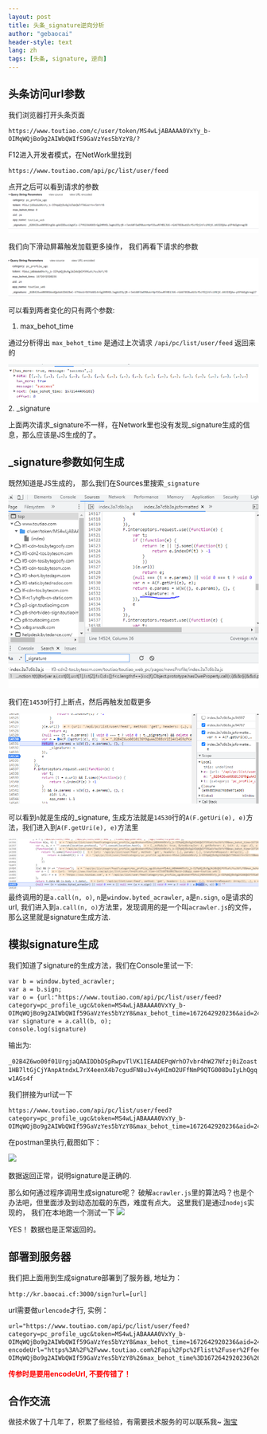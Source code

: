 ```yaml
---
layout: post
title: 头条_signature逆向分析
author: "gebaocai"
header-style: text
lang: zh
tags: [头条, signature, 逆向]
---
```


头条访问url参数
------
我们浏览器打开头条页面
```
https://www.toutiao.com/c/user/token/MS4wLjABAAAA0VxYy_b-OIMqWQjBo9g2AIWbQWIf59GaVzYes5bYzY8/?
```
F12进入开发者模式，在NetWork里找到
```
https://www.toutiao.com/api/pc/list/user/feed
```
点开之后可以看到请求的参数
![](/img/in-post/toutiao-signature/feed1.png)

我们向下滑动屏幕触发加载更多操作， 我们再看下请求的参数

![](/img/in-post/toutiao-signature/feed2.png)

可以看到两者变化的只有两个参数:
1. max_behot_time

通过分析得出 `max_behot_time` 是通过上次请求 `/api/pc/list/user/feed` 返回来的

![](/img/in-post/toutiao-signature/feed3.png)
2. _signature

上面两次请求_signature不一样，在Network里也没有发现_signature生成的信息，那么应该是JS生成的了。


_signature参数如何生成
------
既然知道是JS生成的， 那么我们在Sources里搜索`_signature`

![](/img/in-post/toutiao-signature/signature1.png)

我们在`14530`行打上断点，然后再触发加载更多

![](/img/in-post/toutiao-signature/signature2.png)

可以看到`n`就是生成的_signature, 生成方法就是`14530`行的`A(F.getUri(e), e)`方法，我们进入到`A(F.getUri(e), e)`方法里

![](/img/in-post/toutiao-signature/signature3.png)
最终调用的是`a.call(n, o)`, `n`是`window.byted_acrawler`, `a`是`n.sign`, `o`是请求的url, 我们进入到`a.call(n, o)`方法里，发现调用的是一个叫`acrawler.js`的文件，那么这里就是signature生成方法.

模拟signature生成
------
我们知道了signature的生成方法，我们在Console里试一下:
```
var b = window.byted_acrawler;
var a = b.sign;
var o = {url:"https://www.toutiao.com/api/pc/list/user/feed?category=pc_profile_ugc&token=MS4wLjABAAAA0VxYy_b-OIMqWQjBo9g2AIWbQWIf59GaVzYes5bYzY8&max_behot_time=1672642920236&aid=24&app_name=toutiao_web"};
var signature = a.call(b, o);
console.log(signature)
```
输出为:

```_02B4Z6wo00f01UrgjaQAAIDDbDSpRwpvTlVK1IEAADEPqWrhO7vbr4hW27Nfzj0iZoast1HB7ltGjCjYAnpAtndxL7rX4eenX4b7cgudFN8uJv4yHImO2UFfNmP9QTG008DuIyLhQgqw1AGs4f```

我们拼接为url试一下
```
https://www.toutiao.com/api/pc/list/user/feed?category=pc_profile_ugc&token=MS4wLjABAAAA0VxYy_b-OIMqWQjBo9g2AIWbQWIf59GaVzYes5bYzY8&max_behot_time=1672642920236&aid=24&app_name=toutiao_web&_signature=_02B4Z6wo00f01UrgjaQAAIDDbDSpRwpvTlVK1IEAADEPqWrhO7vbr4hW27Nfzj0iZoast1HB7ltGjCjYAnpAtndxL7rX4eenX4b7cgudFN8uJv4yHImO2UFfNmP9QTG008DuIyLhQgqw1AGs4f
```
在postman里执行,截图如下：

![](/img/in-post/toutiao-signature/postman1.png)

数据返回正常，说明signature是正确的.

那么如何通过程序调用生成signature呢？
破解`acrawler.js`里的算法吗？也是个办法吧，但里面涉及到动态加载的东西，难度有点大。 这里我们是通过`nodejs`实现的， 我们在本地跑一个测试一下
![](/img/in-post/toutiao-signature/python1.png)

YES！ 数据也是正常返回的。

部署到服务器
------
我们把上面用到生成signature部署到了服务器, 地址为：

`http://kr.baocai.cf:3000/sign?url=[url]`

url需要做`urlencode`才行, 实例：
```
url="https://www.toutiao.com/api/pc/list/user/feed?category=pc_profile_ugc&token=MS4wLjABAAAA0VxYy_b-OIMqWQjBo9g2AIWbQWIf59GaVzYes5bYzY8&max_behot_time=1672642920236&aid=24&app_name=toutiao_web"
encodeUrl="https%3A%2F%2Fwww.toutiao.com%2Fapi%2Fpc%2Flist%2Fuser%2Ffeed%3Fcategory%3Dpc_profile_ugc%26token%3DMS4wLjABAAAA0VxYy_b-OIMqWQjBo9g2AIWbQWIf59GaVzYes5bYzY8%26max_behot_time%3D1672642920236%26aid%3D24%26app_name%3Dtoutiao_web"
```
**<span style="color: red">传参时是要用encodeUrl, 不要传错了！</span>**

合作交流
------
做技术做了十几年了，积累了些经验，有需要技术服务的可以联系我~ [淘宝](https://item.taobao.com/item.htm?id=692258318480)

